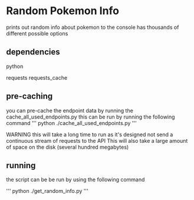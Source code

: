 # Random Pokemon Info
prints out random info about pokemon to the console
has thousands of different possible options

## dependencies
python

requests
requests_cache

## pre-caching
you can pre-cache the endpoint data by running the cache_all_used_endpoints.py
this can be run by running the following command
'''
python ./cache_all_used_endpoints.py
'''

WARNING this will take a long time to run as it's designed not send a continuous stream of requests to the API
This will also take a large amount of space on the disk (several hundred megabytes)


## running
the script can be be run by using the following command

'''
python ./get_random_info.py
'''
